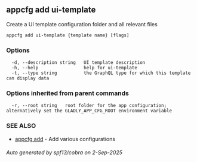 ## appcfg add ui-template

Create a UI template configuration folder and all relevant files

```
appcfg add ui-template {template name} [flags]
```

### Options

```
  -d, --description string   UI template description
  -h, --help                 help for ui-template
  -t, --type string          the GraphQL type for which this template can display data
```

### Options inherited from parent commands

```
  -r, --root string   root folder for the app configuration; alternatively set the GLADLY_APP_CFG_ROOT environment variable
```

### SEE ALSO

* [appcfg add](appcfg_add.md)	 - Add various configurations

###### Auto generated by spf13/cobra on 2-Sep-2025
